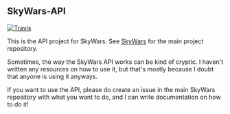 SkyWars-API
-----------

[![Travis](https://travis-ci.org/SkyWars/SkyWars-API.svg?branch=develop)](https://travis-ci.org/SkyWars/SkyWars-API)

This is the API project for SkyWars. See [SkyWars](https://github.com/SkyWars/SkyWars) for the main project repository.

Sometimes, the way the SkyWars API works can be kind of cryptic. I haven't written any resources on how to use it, but that's mostly because I doubt that anyone is using it anyways.

If you want to use the API, please do create an issue in the main SkyWars repository with what you want to do, and I can write documentation on how to do it!
